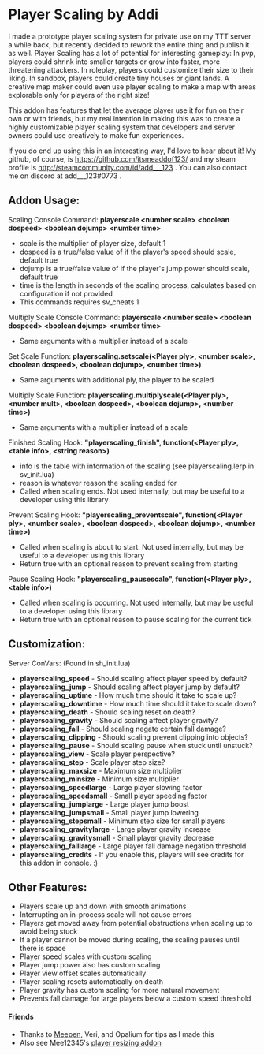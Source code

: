 # **Player Scaling by Addi**

I made a prototype player scaling system for private use on my TTT server a while back, but recently decided to rework the entire thing and publish it as well. Player Scaling has a lot of potential for interesting gameplay: In pvp, players could shrink into smaller targets or grow into faster, more threatening attackers. In roleplay, players could customize their size to their liking. In sandbox, players could create tiny houses or giant lands. A creative map maker could even use player scaling to make a map with areas explorable only for players of the right size!

This addon has features that let the average player use it for fun on their own or with friends, but my real intention in making this was to create a highly customizable player scaling system that developers and server owners could use creatively to make fun experiences.

If you do end up using this in an interesting way, I'd love to hear about it! My github, of course, is https://github.com/itsmeaddof123/ and my steam profile is http://steamcommunity.com/id/add___123 . You can also contact me on discord at add___123#0773 .

## **Addon Usage:**
Scaling Console Command: **playerscale \<number scale\> \<boolean dospeed\> \<boolean dojump\> \<number time\>**
 - scale is the multiplier of player size, default 1
 - dospeed is a true/false value of if the player's speed should scale, default true
 - dojump is a true/false value of if the player's jump power should scale, default true
 - time is the length in seconds of the scaling process, calculates based on configuration if not provided
 - This commands requires sv_cheats 1

 Multiply Scale Console Command: **playerscale \<number scale\> \<boolean dospeed\> \<boolean dojump\> \<number time\>**
 - Same arguments with a multiplier instead of a scale

Set Scale Function: **playerscaling.setscale(\<Player ply\>, \<number scale\>, \<boolean dospeed\>, \<boolean dojump\>, \<number time\>)**
 - Same arguments with additional ply, the player to be scaled

Multiply Scale Function: **playerscaling.multiplyscale(\<Player ply\>, \<number mult\>, \<boolean dospeed\>, \<boolean dojump\>, \<number time\>)**
 - Same arguments with a multiplier instead of a scale

Finished Scaling Hook: **"playerscaling_finish", function(\<Player ply\>, \<table info\>, \<string reason\>)**
 - info is the table with information of the scaling (see playerscaling.lerp in sv_init.lua)
 - reason is whatever reason the scaling ended for
 - Called when scaling ends. Not used internally, but may be useful to a developer using this library

Prevent Scaling Hook: **"playerscaling_preventscale", function(\<Player ply\>, \<number scale\>, \<boolean dospeed\>, \<boolean dojump\>, \<number time\>)**
 - Called when scaling is about to start. Not used internally, but may be useful to a developer using this library
 - Return true with an optional reason to prevent scaling from starting

Pause Scaling Hook: **"playerscaling_pausescale", function(\<Player ply\>, \<table info\>)**
 - Called when scaling is occurring. Not used internally, but may be useful to a developer using this library
 - Return true with an optional reason to pause scaling for the current tick

## **Customization:**
Server ConVars: (Found in sh_init.lua)
 - **playerscaling_speed** - Should scaling affect player speed by default?
 - **playerscaling_jump** - Should scaling affect player jump by default?
 - **playerscaling_uptime** - How much time should it take to scale up?
 - **playerscaling_downtime** - How much time should it take to scale down?
 - **playerscaling_death** - Should scaling reset on death?
 - **playerscaling_gravity** - Should scaling affect player gravity?
 - **playerscaling_fall** - Should scaling negate certain fall damage?
 - **playerscaling_clipping** - Should scaling prevent clipping into objects?
 - **playerscaling_pause** - Should scaling pause when stuck until unstuck?
 - **playerscaling_view** - Scale player perspective?
 - **playerscaling_step** - Scale player step size?
 - **playerscaling_maxsize** - Maximum size multiplier
 - **playerscaling_minsize** - Minimum size multiplier
 - **playerscaling_speedlarge** - Large player slowing factor
 - **playerscaling_speedsmall** - Small player speeding factor
 - **playerscaling_jumplarge** - Large player jump boost
 - **playerscaling_jumpsmall** - Small player jump lowering
 - **playerscaling_stepsmall** - Minimum step size for small players
 - **playerscaling_gravitylarge** - Large player gravity increase
 - **playerscaling_gravitysmall** - Small player gravity decrease
 - **playerscaling_falllarge** - Large player fall damage negation threshold
 - **playerscaling_credits** - If you enable this, players will see credits for this addon in console. :)

## **Other Features:**
- Players scale up and down with smooth animations
- Interrupting an in-process scale will not cause errors
- Players get moved away from potential obstructions when scaling up to avoid being stuck
- If a player cannot be moved during scaling, the scaling pauses until there is space
- Player speed scales with custom scaling
- Player jump power also has custom scaling
- Player view offset scales automatically
- Player scaling resets automatically on death
- Player gravity has custom scaling for more natural movement
- Prevents fall damage for large players below a custom speed threshold

#### Friends
 - Thanks to [Meepen](https://github.com/meepen/), Veri, and Opalium for tips as I made this
 - Also see Mee12345's [player resizing addon](https://steamcommunity.com/sharedfiles/filedetails/?id=2728389308)